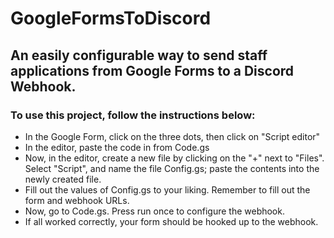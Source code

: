 # GoogleFormsToDiscord
## An easily configurable way to send staff applications from Google Forms to a Discord Webhook.

### To use this project, follow the instructions below:
- In the Google Form, click on the three dots, then click on "Script editor"
- In the editor, paste the code in from Code.gs
- Now, in the editor, create a new file by clicking on the "+" next to "Files". Select "Script", and name the file Config.gs; paste the contents into the newly created file.
- Fill out the values of Config.gs to your liking. Remember to fill out the form and webhook URLs.
- Now, go to Code.gs. Press run once to configure the webhook.
- If all worked correctly, your form should be hooked up to the webhook.
